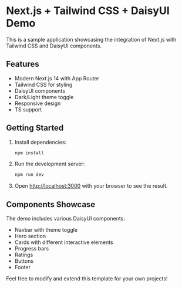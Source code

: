 # Next.js + Tailwind CSS + DaisyUI Demo

This is a sample application showcasing the integration of Next.js with Tailwind CSS and DaisyUI components.

## Features

- Modern Next.js 14 with App Router
- Tailwind CSS for styling
- DaisyUI components
- Dark/Light theme toggle
- Responsive design
- TS support

## Getting Started

1. Install dependencies:
   ```bash
   npm install
   ```

2. Run the development server:
   ```bash
   npm run dev
   ```

3. Open [http://localhost:3000](http://localhost:3000) with your browser to see the result.

## Components Showcase

The demo includes various DaisyUI components:
- Navbar with theme toggle
- Hero section
- Cards with different interactive elements
- Progress bars
- Ratings
- Buttons
- Footer

Feel free to modify and extend this template for your own projects!
